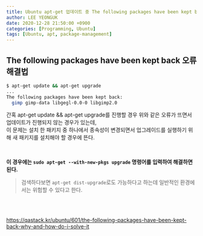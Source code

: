 ```yaml
---
title: Ubuntu apt-get 업데이트 중 The following packages have been kept back 오류 해결법
author: LEE YEONGUK
date: 2020-12-28 21:50:00 +0900
categories: [Programming, Ubuntu]
tags: [Ubuntu, apt, package-management]
---
```


## The following packages have been kept back 오류 해결법

~~~bash
$ apt-get update && apt-get upgrade
...
The following packages have been kept back:
  gimp gimp-data libgegl-0.0-0 libgimp2.0
~~~

간혹 apt-get update && apt-get upgrade를 진행할 경우 위와 같은 오류가 뜨면서 업데이트가 진행되지 않는 경우가 있는데,  
이 문제는 설치 한 패키지 중 하나에서 종속성이 변경되면서 업그레이드를 실행하기 위해 새 패키지를 설치해야 할 경우에 뜬다.

<br/>

**이 경우에는 `sudo apt-get --with-new-pkgs upgrade` 명령어를 입력하여 해결하면 된다.**
<br />

>검색하다보면 `apt-get dist-upgrade`로도 가능하다고 하는데 일반적인 환경에서는 위험할 수 있다고 한다.

<br/><br/>

<https://qastack.kr/ubuntu/601/the-following-packages-have-been-kept-back-why-and-how-do-i-solve-it>